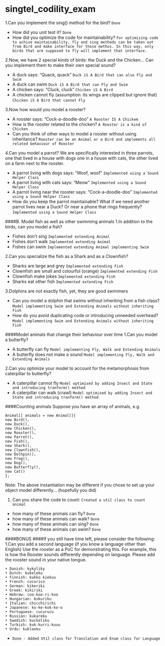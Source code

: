 # singtel_codility_exam

1.Can you implement the sing() method for the bird? `Done`
  - How did you unit test it? `Done` 
  - How did you optimize the code for maintainability? `For optimizing code to achive maintainability,
     fly and sing methods can be taken out from Bird and make interface for those methos. In this way, only birds that are supposed
     to fly will implement that interface.`

2.Now, we have 2 special kinds of birds: the Duck and the Chicken... Can you
implement them to make their own special sound?
 - A duck says: “Quack, quack” `Duck iS A Bird that can also Fly and Swim`
 - A duck can swim `Duck iS A Bird that can Fly and Swim`
 - A chicken says: “Cluck, cluck” `Chicken iS A Bird`
 - A chicken cannot fly (assumption: its wings are clipped but ignore that) `Chicken iS A Bird that cannot Fly`
 
3.Now how would you model a rooster?
 - A rooster says: “Cock-a-doodle-doo” `A Rooster IS A Chickem`
 - How is the rooster related to the chicken? `A Rooster is a kind of Chicken`
 - Can you think of other ways to model a rooster without using inheritance? `Rooster can be an Animal or a Bird and implements
   all related behaviour of Rooster`

4.Can you model a parrot? We are specifically interested in three parrots, one that lived in a house with dogs one in a house with cats, the other lived on a farm next to the rooster.
 - A parrot living with dogs says: “Woof, woof” `Implemented using a Sound Helper Class`
 - A parrot living with cats says: “Meow” `Implemented using a Sound Helper Class`
 - A parrot living near the rooster says: “Cock-a-doodle-doo” `Implemented using a Sound Helper Class` 
 - How do you keep the parrot maintainable? What if we need another parrot
   lives near a Duck? Or near a phone that rings frequently? `Implemented using a Sound Helper Class`
   
####B. Model fish as well as other swimming animals
1.In addition to the birds, can you model a fish?
 - Fishes don’t sing `Implemented extending Animal`
 - Fishes don’t walk `Implemented extending Animal`
 - Fishes can swim `Implemented extending Animal implementing Swim`
 
2.Can you specialize the fish as a Shark and as a Clownfish?
 - Sharks are large and grey `Implemented extending Fish`
 - Clownfish are small and colourful (orange) `Implemented extending Fish`
 - Clownfish make jokes `Implemented extending Fish`
 - Sharks eat other fish `Implemented extending Fish`
 
3.Dolphins are not exactly fish, yet, they are good swimmers
 - Can you model a dolphin that swims without inheriting from a fish class? `Model implementing Swim and Extending Animals without inheriting Fish`
 - How do you avoid duplicating code or introducing unneeded overhead? `Model implementing Swim and Extending Animals without inheriting Fish`
 
####Model animals that change their behaviour over time
1.Can you model a butterfly? 
 - A butterfly can fly `Model implementing Fly, Walk and Extending Animals`
 - A butterfly does not make a sound `Model implementing Fly, Walk and Extending Animals`
 
2.Can you optimize your model to account for the metamorphosis from caterpillar to
  butterfly?
 - A caterpillar cannot fly `Model optimised by adding Insect and State and introducing tranform() method`
 - A caterpillar can walk (crawl) `Model optimised by adding Insect and State and introducing tranform() method`
 
####Counting animals
 Suppose you have an array of animals, e.g.
 ```
 Animal[] animals = new Animal[]{
 new Bird(),
 new Duck(),
 new Chicken(),
 new Rooster(),
 new Parrot(),
 new Fish(),
 new Shark(),
 new Clownfish(),
 new Dolhpin(),
 new Frog(),
 new Dog(),
 new Butterfly(),
 new Cat()
 };
```

 Note: The above instantiation may be different if you chose to set up your object model
 differently… (hopefully you did)
1. Can you share the code to count: ``Created a util class to count animal``
 - how many of these animals can fly? ``Done``
 - how many of these animals can walk? ``Done``
 - how many of these animals can sing? ``Done``
 - how many of these animals can swim? ``Done``
 
####BONUS
####If you still have time left, please consider the following:
1.Can you add a second language (if you know a language other than English) Use the
 rooster as a PoC for demonstrating this. For example, this is how the Rooster sounds
 differently depending on language. Please add the rooster sound in your native
 tongue.
 ```
 • Danish: kykyliky
 • Dutch: kukeleku
 • Finnish: kukko kiekuu
 • French: cocorico
 • German: kikeriki
 • Greek: kikiriki
 • Hebrew: coo-koo-ri-koo
 • Hungarian: kukuriku
 • Italian: chicchirichi
 • Japanese: ko-ke-kok-ko-o
 • Portuguese: cucurucu
 • Russian: kukareku
 • Swedish: kuckeliku
 • Turkish: kuk-kurri-kuuu
 • Urdu: kuklooku
```
 - ``Done - Added Util class for Translation and Enum class for Language``